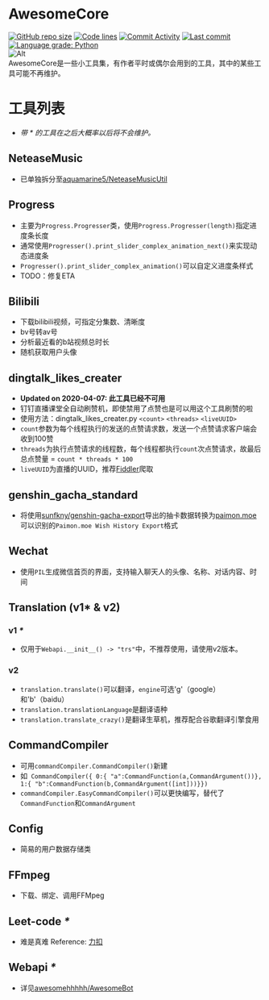 # AwesomeCore
[![GitHub repo size](https://img.shields.io/github/repo-size/awesomehhhhh/AwesomeCore)](https://github.com/awesomehhhhh/AwesomeCore)
[![Code lines](https://img.shields.io/tokei/lines/github/awesomehhhhh/AwesomeCore)](https://github.com/awesomehhhhh/AwesomeCore)
[![Commit Activity](https://img.shields.io/github/commit-activity/m/awesomehhhhh/AwesomeCore)]()
[![Last commit](https://img.shields.io/github/last-commit/awesomehhhhh/AwesomeCore)]()
[![Language grade: Python](https://img.shields.io/lgtm/grade/python/g/awesomehhhhh/AwesomeCore.svg?logo=lgtm&logoWidth=18)](https://lgtm.com/projects/g/awesomehhhhh/AwesomeCore/context:python)  
![Alt](https://repobeats.axiom.co/api/embed/9707861484b64816d1d6f02d50e9a63965926ef0.svg "Repobeats analytics image")  
AwesomeCore是一些小工具集，有作者平时或偶尔会用到的工具，其中的某些工具可能不再维护。  
# 工具列表
- *带 &#42; 的工具在之后大概率以后将不会维护。*
## NeteaseMusic
<!--
- 支持通过网易云的加密算法（AES，最后有params和encSecKey）进行POST （`NeteaseMusicMain.neteaseMusicEncrypt()`）
- 下载音乐（128kbps）（`NeteaseMusicSong(id).download()`）以及可选的附带元数据版本（`NeteaseMusicSong(id).download_with_metadata()`）
- 下载专辑或歌单的全部音乐（`NeteaseMusicWebLoader(id).download_all()`）
- 扫码登录获取cookies（`NeteaseMusicUser.login()`）
- **分析每周/全部所听歌曲（每首歌听了多少次，一共听了多久，这周多少时间在听歌）（`NeteaseMusicUser().analyse()` & `NeteaseMusicUser().alltime()`）**
- 签到（`NeteaseMusicUser().sign()`）-->
- 已单独拆分至[aquamarine5/NeteaseMusicUtil](https://github.com/aquamarine5/NeteaseMusicUtil)
## Progress
- 主要为`Progress.Progresser`类，使用`Progress.Progresser(length)`指定进度条长度
- 通常使用`Progresser().print_slider_complex_animation_next()`来实现动态进度条
- `Progresser().print_slider_complex_animation()`可以自定义进度条样式
- TODO：修复ETA
## Bilibili
- 下载bilibili视频，可指定分集数、清晰度
- bv号转av号
- 分析最近看的b站视频总时长
- 随机获取用户头像
## dingtalk_likes_creater
- **Updated on 2020-04-07: 此工具已经不可用**
- 钉钉直播课堂全自动刷赞机，即使禁用了点赞也是可以用这个工具刷赞的啦
- 使用方法：dingtalk_likes_creater.py `<count>` `<threads>` `<liveUUID>`
- `count`参数为每个线程执行的发送的点赞请求数，发送一个点赞请求客户端会收到100赞
- `threads`为执行点赞请求的线程数，每个线程都执行`count`次点赞请求，故最后总点赞量 = `count * threads * 100`
- `liveUUID`为直播的UUID，推荐[Fiddler](https://www.telerik.com/fiddler)爬取
## genshin_gacha_standard
- 将使用[sunfkny/genshin-gacha-export](https://github.com/sunfkny/genshin-gacha-export)导出的抽卡数据转换为[paimon.moe](https://paimon.moe)可以识别的`Paimon.moe Wish History Export`格式
## Wechat
- 使用`PIL`生成微信首页的界面，支持输入聊天人的头像、名称、对话内容、时间
## Translation (v1&#42; & v2)
### v1 *&#42;*
- 仅用于`Webapi.__init__() -> "trs"`中，不推荐使用，请使用v2版本。
### v2
- `translation.translate()`可以翻译，`engine`可选'g'（google）和'b'（baidu）
- `translation.translationLanguage`是翻译语种
- `translation.translate_crazy()`是翻译生草机，推荐配合谷歌翻译引擎食用
## CommandCompiler
- 可用`commandCompiler.CommandCompiler()`新建
- 如```
CommandCompiler({
    0:{
      "a":CommandFunction(a,CommandArgument())},
    1:{
      "b":CommandFunction(b,CommandArgument([int]))}})```
- `commandCompiler.EasyCommandCompiler()`可以更快编写，替代了`CommandFunction`和`CommandArgument`
## Config
- 简易的用户数据存储类
## FFmpeg
- 下载、绑定、调用FFMpeg
## Leet-code *&#42;*
- 难是真难 Reference: [力扣](leetcode-cn.com)
## Webapi *&#42;*
- 详见[awesomehhhhh/AwesomeBot](github.com/awesomehhhhh/AwesomeBot)
